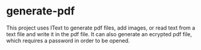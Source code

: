 # generate-pdf

This project uses IText to generate pdf files, add images, or read text from a text file and write it in the pdf file. It can also generate an ecrypted pdf file, which requires a password in order to be opened.
